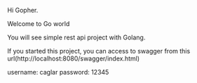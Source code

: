 Hi Gopher.

Welcome to Go world

You will see simple rest api project with Golang.

If you started this project, you can access to swagger from this url(http://localhost:8080/swagger/index.html)

username: caglar
password: 12345